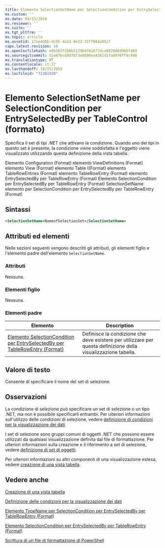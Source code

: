 ```yaml
---
title: Elemento SelectionSetName per SelectionCondition per EntrySelectedBy per Table ((Format) | Microsoft Docs
ms.custom: ''
ms.date: 09/13/2016
ms.reviewer: ''
ms.suite: ''
ms.tgt_pltfrm: ''
ms.topic: article
ms.assetid: 17ae4d6b-dc95-4a1d-8e32-31ff084a951f
caps.latest.revision: 10
ms.openlocfilehash: edb163f2b0b5129bd741677dce882888d9bbfd89
ms.sourcegitcommit: 52a67bcd9d7bf3e8600ea4302d1fa8970ff9c998
ms.translationtype: MT
ms.contentlocale: it-IT
ms.lasthandoff: 10/15/2019
ms.locfileid: "72361920"
---
```

# <a name="selectionsetname-element-for-selectioncondition-for-entryselectedby-for-tablecontrol-format"></a>Elemento SelectionSetName per SelectionCondition per EntrySelectedBy per TableControl (formato)

Specifica il set di tipi .NET che attivano la condizione. Quando uno dei tipi in questo set è presente, la condizione viene soddisfatta e l'oggetto viene visualizzato utilizzando questa definizione della vista tabella.

Elemento Configuration (Format) elemento ViewDefinitions (Format) elemento View (Format) elemento Table ((Format) elemento TableRowEntries (Format) elemento TableRowEntry (Format) elemento EntrySelectedBy per TableRowEntry (Format) Elemento SelectionCondition per EntrySelectedBy per TableRowEntry (Format) SelectionSetName elemento per SelectionCondition per EntrySelectedBy per TableRowEntry (Format)

## <a name="syntax"></a>Sintassi

```xml
<SelectionSetName>NameofSelectionSet</SelectionSetName>
```

## <a name="attributes-and-elements"></a>Attributi ed elementi

Nelle sezioni seguenti vengono descritti gli attributi, gli elementi figlio e l'elemento padre dell'elemento `SelectionSetName`.

### <a name="attributes"></a>Attributi

Nessuna.

### <a name="child-elements"></a>Elementi figlio

Nessuna.

### <a name="parent-elements"></a>Elementi padre

|Elemento|Description|
|-------------|-----------------|
|[Elemento SelectionCondition per EntrySelectedBy per TableRowEntry (Format)](./selectioncondition-element-for-entryselectedby-for-tablecontrol-format.md)|Definisce la condizione che deve esistere per utilizzare per questa definizione della visualizzazione tabella.|

## <a name="text-value"></a>Valore di testo

Consente di specificare il nome del set di selezione.

## <a name="remarks"></a>Osservazioni

La condizione di selezione può specificare un set di selezione o un tipo .NET, ma non è possibile specificarli entrambi. Per ulteriori informazioni sull'utilizzo delle condizioni di selezione, vedere [definizione di condizioni per la visualizzazione dei dati](./defining-conditions-for-displaying-data.md).

I set di selezione sono gruppi comuni di oggetti .NET che possono essere utilizzati da qualsiasi visualizzazione definita dal file di formattazione. Per ulteriori informazioni sulla creazione e il riferimento a set di selezione, vedere [definizione di set di oggetti](./defining-selection-sets.md).

Per ulteriori informazioni su altri componenti di una visualizzazione estesa, vedere [creazione di una vista tabella](./creating-a-table-view.md).

## <a name="see-also"></a>Vedere anche

[Creazione di una vista tabella](./creating-a-table-view.md)

[Definizione delle condizioni per la visualizzazione dei dati](./defining-conditions-for-displaying-data.md)

[Elemento TypeName per SelectionCondition per EntrySelectedBy per TableRowEntry (Format)](./typename-element-for-selectioncondition-for-entryselectedby-for-tablecontrol-format.md)

[Elemento SelectionCondition per EntrySelectedBy per TableRowEntry (Format)](./selectioncondition-element-for-entryselectedby-for-tablecontrol-format.md)

[Scrittura di un file di formattazione di PowerShell](./writing-a-powershell-formatting-file.md)
